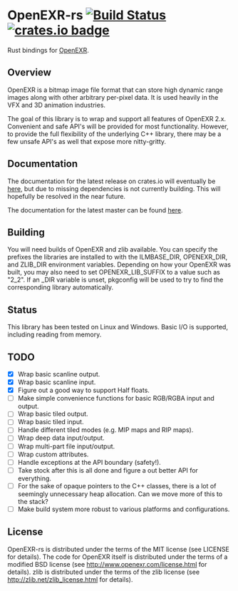 # OpenEXR-rs [![Build Status][trav-ci-img]][trav-ci] [![crates.io badge][crates-io-badge]][crates-io-url]

Rust bindings for [OpenEXR](http://www.openexr.com).

## Overview

OpenEXR is a bitmap image file format that can store high dynamic range images
along with other arbitrary per-pixel data.  It is used heavily in the VFX and
3D animation industries.

The goal of this library is to wrap and support all features of OpenEXR 2.x.
Convenient and safe API's will be provided for most functionality.  However,
to provide the full flexibility of the underlying C++ library, there may be
a few unsafe API's as well that expose more nitty-gritty.

## Documentation

The documentation for the latest release on crates.io will eventually be [here](https://docs.rs/crate/openexr/), but due to missing dependencies is not currently building.  This will hopefully be resolved in the near future.

The documentation for the latest master can be found [here](https://cessen.github.io/openexr-rs).

## Building

You will need builds of OpenEXR and zlib available.  You can specify the
prefixes the libraries are installed to with the ILMBASE_DIR, OPENEXR_DIR, and
ZLIB_DIR environment variables.  Depending on how your OpenEXR was built, you
may also need to set OPENEXR_LIB_SUFFIX to a value such as "2_2".  If an _DIR
variable is unset, pkgconfig will be used to try to find the corresponding
library automatically.

## Status

This library has been tested on Linux and Windows.  Basic I/O is supported,
including reading from memory.

## TODO

- [x] Wrap basic scanline output.
- [x] Wrap basic scanline input.
- [x] Figure out a good way to support Half floats.
- [ ] Make simple convenience functions for basic RGB/RGBA input and output.
- [ ] Wrap basic tiled output.
- [ ] Wrap basic tiled input.
- [ ] Handle different tiled modes (e.g. MIP maps and RIP maps).
- [ ] Wrap deep data input/output.
- [ ] Wrap multi-part file input/output.
- [ ] Wrap custom attributes.
- [ ] Handle exceptions at the API boundary (safety!).
- [ ] Take stock after this is all done and figure a out better API for
      everything.
- [ ] For the sake of opaque pointers to the C++ classes, there is a lot of
      seemingly unnecessary heap allocation.  Can we move more of this to the
      stack?
- [ ] Make build system more robust to various platforms and configurations.

## License

OpenEXR-rs is distributed under the terms of the MIT license (see LICENSE for
details).  The code for OpenEXR itself is distributed under the terms of a
modified BSD license (see http://www.openexr.com/license.html for details).
zlib is distributed under the terms of the zlib license (see
http://zlib.net/zlib_license.html for details).

[crates-io-badge]: https://img.shields.io/crates/v/openexr.svg
[crates-io-url]: https://crates.io/crates/openexr
[trav-ci-img]: https://travis-ci.org/cessen/openexr-rs.svg?branch=master
[trav-ci]: https://travis-ci.org/cessen/openexr-rs